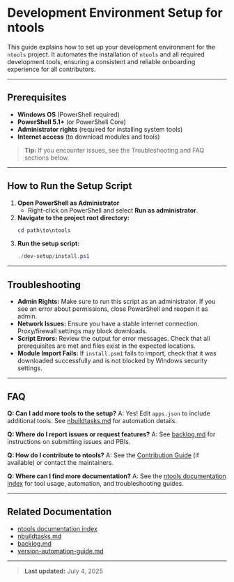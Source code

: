 

# Development Environment Setup for ntools

This guide explains how to set up your development environment for the `ntools` project. It automates the installation of `ntools` and all required development tools, ensuring a consistent and reliable onboarding experience for all contributors.

---

## Prerequisites

- **Windows OS** (PowerShell required)
- **PowerShell 5.1+** (or PowerShell Core)
- **Administrator rights** (required for installing system tools)
- **Internet access** (to download modules and tools)

> **Tip:** If you encounter issues, see the Troubleshooting and FAQ sections below.

---

## How to Run the Setup Script

1. **Open PowerShell as Administrator**
   - Right-click on PowerShell and select **Run as administrator**.
2. **Navigate to the project root directory:**
   ```powershell
   cd path\to\ntools
   ```
3. **Run the setup script:**
   ```powershell
   ./dev-setup/install.ps1
   ```

---

## Troubleshooting

- **Admin Rights:** Make sure to run this script as an administrator. If you see an error about permissions, close PowerShell and reopen it as admin.
- **Network Issues:** Ensure you have a stable internet connection. Proxy/firewall settings may block downloads.
- **Script Errors:** Review the output for error messages. Check that all prerequisites are met and files exist in the expected locations.
- **Module Import Fails:** If `install.psm1` fails to import, check that it was downloaded successfully and is not blocked by Windows security settings.

---

## FAQ

**Q: Can I add more tools to the setup?**
A: Yes! Edit `apps.json` to include additional tools. See [nbuildtasks.md](./nbuildtasks.md) for automation details.

**Q: Where do I report issues or request features?**
A: See [backlog.md](../backlog/backlog.md) for instructions on submitting issues and PBIs.

**Q: How do I contribute to ntools?**
A: See the [Contribution Guide](../CONTRIBUTING.md) (if available) or contact the maintainers.

**Q: Where can I find more documentation?**
A: See the [ntools documentation index](./ntools.md) for tool usage, automation, and troubleshooting guides.

---

## Related Documentation

- [ntools documentation index](./ntools.md)
- [nbuildtasks.md](./nbuildtasks.md)
- [backlog.md](../backlog/backlog.md)
- [version-automation-guide.md](../version-automation-guide.md)

---

> **Last updated:** July 4, 2025

